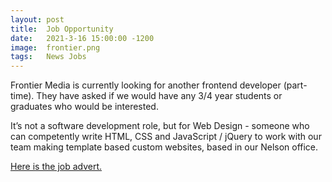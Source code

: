 ```yaml
---
layout: post
title:  Job Opportunity
date:   2021-3-16 15:00:00 -1200
image:  frontier.png
tags:   News Jobs
---
```


Frontier Media is currently looking for another frontend developer (part-time). They have asked if we would have any 3/4 year students or graduates who would be interested.

It’s not a software development role, but for Web Design - someone who can competently write HTML, CSS and JavaScript / jQuery to work with our team making template based custom websites, based in our Nelson office.

[Here is the job advert.](https://frontiermedia.nz/jobs)

